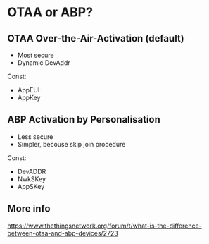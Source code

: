# OTAA or ABP?

## OTAA Over-the-Air-Activation (default)
* Most secure
* Dynamic DevAddr

Const:
* AppEUI
* AppKey

## ABP Activation by Personalisation
* Less secure
* Simpler, becouse skip join procedure

Const:
* DevADDR
* NwkSKey
* AppSKey

## More info
https://www.thethingsnetwork.org/forum/t/what-is-the-difference-between-otaa-and-abp-devices/2723
